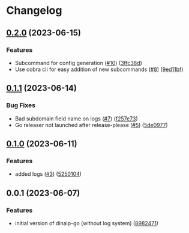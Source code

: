 # Changelog

## [0.2.0](https://github.com/vrdominguez/dinaip-go/compare/v0.1.1...v0.2.0) (2023-06-15)


### Features

* Subcommand for config generation ([#10](https://github.com/vrdominguez/dinaip-go/issues/10)) ([3ffc38d](https://github.com/vrdominguez/dinaip-go/commit/3ffc38dcc85bd5050235d221e1b60d693a35e2a0))
* Use cobra cli for easy addition of new subcommands ([#8](https://github.com/vrdominguez/dinaip-go/issues/8)) ([9ed11bf](https://github.com/vrdominguez/dinaip-go/commit/9ed11bfa426fb68ef0d05280661f4db841244968))

## [0.1.1](https://github.com/vrdominguez/dinaip-go/compare/v0.1.0...v0.1.1) (2023-06-14)


### Bug Fixes

* Bad subdomain field name on logs ([#7](https://github.com/vrdominguez/dinaip-go/issues/7)) ([f257e73](https://github.com/vrdominguez/dinaip-go/commit/f257e734c18a20a325870e08591da636d799419d))
* Go releaser not launched after release-please ([#5](https://github.com/vrdominguez/dinaip-go/issues/5)) ([5de0977](https://github.com/vrdominguez/dinaip-go/commit/5de0977a124416414e06bb02bade3c9a0cfdefe3))

## [0.1.0](https://github.com/vrdominguez/dinaip-go/compare/v0.0.1...v0.1.0) (2023-06-11)


### Features

* added logs ([#3](https://github.com/vrdominguez/dinaip-go/issues/3)) ([5250104](https://github.com/vrdominguez/dinaip-go/commit/5250104eae56cf32c994d36a378b8286bab2ff95))

## 0.0.1 (2023-06-07)


### Features

* initial version of dinaip-go (without log system) ([8982471](https://github.com/vrdominguez/dinaip-gp/commit/8982471708fb1df2080d34fc9f593e6d59bf95ee))
